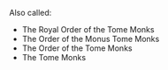 
Also called:
* The Royal Order of the Tome Monks
* The Order of the Monus Tome Monks
* The Order of the Tome Monks
* The Tome Monks